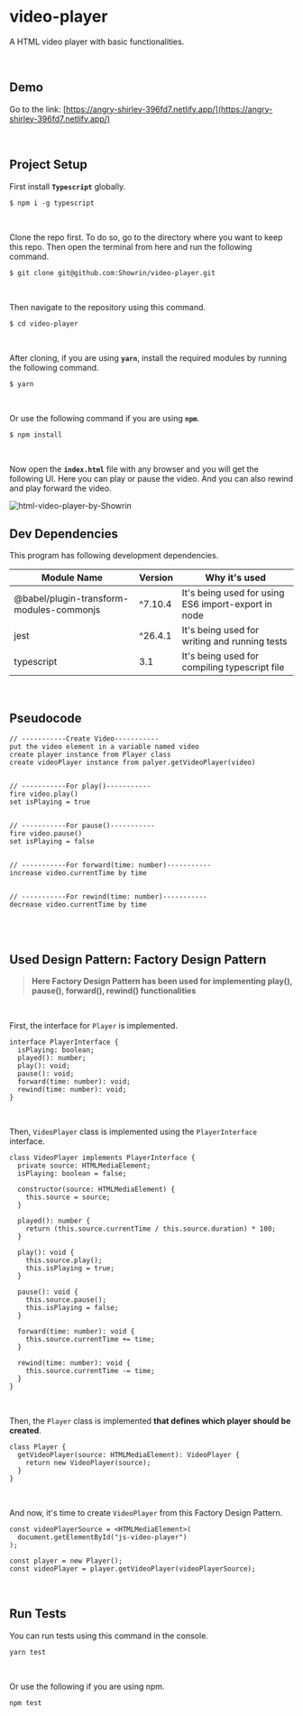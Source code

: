# video-player

A HTML video player with basic functionalities.

<br/>

## Demo

Go to the link: [https://angry-shirley-396fd7.netlify.app/](https://angry-shirley-396fd7.netlify.app/)

<br/>

## Project Setup

First install **`Typescript`** globally.

```
$ npm i -g typescript
```

<br/>

Clone the repo first. To do so, go to the directory where you want to keep this repo. Then open the terminal from here and run the following command.

```
$ git clone git@github.com:Showrin/video-player.git
```

<br/>

Then navigate to the repository using this command.

```
$ cd video-player
```

<br/>

After cloning, if you are using **`yarn`**, install the required modules by running the following command.

```
$ yarn
```

<br/>

Or use the following command if you are using **`npm`**.

```
$ npm install
```

<br/>

Now open the **`index.html`** file with any browser and you will get the following UI. Here you can play or pause the video. And you can also rewind and play forward the video.

![html-video-player-by-Showrin](https://i.imgur.com/4KTScvF.png)<br/>

## Dev Dependencies

This program has following development dependencies.

| Module Name                              | Version | Why it's used                                       |
| ---------------------------------------- | ------- | --------------------------------------------------- |
| @babel/plugin-transform-modules-commonjs | ^7.10.4 | It's being used for using ES6 import-export in node |
| jest                                     | ^26.4.1 | It's being used for writing and running tests       |
| typescript                               | 3.1     | It's being used for compiling typescript file       |

<br/>

## Pseudocode

```
// -----------Create Video-----------
put the video element in a variable named video
create player instance from Player class
create videoPlayer instance from palyer.getVideoPlayer(video)


// -----------For play()-----------
fire video.play()
set isPlaying = true


// -----------For pause()-----------
fire video.pause()
set isPlaying = false


// -----------For forward(time: number)-----------
increase video.currentTime by time


// -----------For rewind(time: number)-----------
decrease video.currentTime by time

```

<br/>

<br/>

## Used Design Pattern: Factory Design Pattern

> **Here Factory Design Pattern has been used for implementing play(), pause(), forward(), rewind() functionalities**

<br/>

First, the interface for `Player` is implemented.

```
interface PlayerInterface {
  isPlaying: boolean;
  played(): number;
  play(): void;
  pause(): void;
  forward(time: number): void;
  rewind(time: number): void;
}
```

<br />

Then, `VideoPlayer` class is implemented using the `PlayerInterface` interface.

```
class VideoPlayer implements PlayerInterface {
  private source: HTMLMediaElement;
  isPlaying: boolean = false;

  constructor(source: HTMLMediaElement) {
    this.source = source;
  }

  played(): number {
    return (this.source.currentTime / this.source.duration) * 100;
  }

  play(): void {
    this.source.play();
    this.isPlaying = true;
  }

  pause(): void {
    this.source.pause();
    this.isPlaying = false;
  }

  forward(time: number): void {
    this.source.currentTime += time;
  }

  rewind(time: number): void {
    this.source.currentTime -= time;
  }
}
```

<br />

Then, the `Player` class is implemented **that defines which player should be created**.

```
class Player {
  getVideoPlayer(source: HTMLMediaElement): VideoPlayer {
    return new VideoPlayer(source);
  }
}
```

<br />

And now, it's time to create `VideoPlayer` from this Factory Design Pattern.

```
const videoPlayerSource = <HTMLMediaElement>(
  document.getElementById("js-video-player")
);

const player = new Player();
const videoPlayer = player.getVideoPlayer(videoPlayerSource);
```

<br/>

## Run Tests

You can run tests using this command in the console.

```
yarn test
```

<br/>

Or use the following if you are using npm.

```
npm test
```
